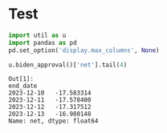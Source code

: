 # Test

```python
import util as u
import pandas as pd
pd.set_option('display.max_columns', None)
```
















```python
u.biden_approval()['net'].tail(4)
```

```text
Out[1]: 
end_date
2023-12-10   -17.583314
2023-12-11   -17.578400
2023-12-12   -17.317512
2023-12-13   -16.980148
Name: net, dtype: float64
```




